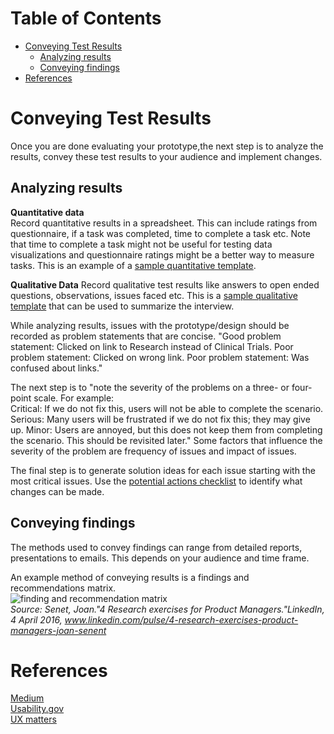 # Table of Contents
  * [Conveying Test Results](#conveying-test-results)
	  * [Analyzing results](#analyzing-results)
	  * [Conveying findings](#conveying-findings)
  * [References](#references) 
 

# Conveying Test Results

Once you are done evaluating your prototype,the next step is to analyze the results, convey these test results to your audience and implement changes. 

## Analyzing results

**Quantitative data**  
Record quantitative results in a spreadsheet. This can include ratings from questionnaire, if a task was completed, time to complete a task etc. Note that time to complete a task might not be useful for testing data visualizations and questionnaire ratings might be a better way to measure tasks. 
This is an example of a 
[sample quantitative template](https://www.dropbox.com/s/33q07ixbsq8q2yc/User%20Session%20Analysis.xlsx?dl=0). 


**Qualitative Data**
Record qualitative test results like answers to open ended questions, observations, issues faced etc. This is a [sample qualitative template](https://www.dropbox.com/s/vjcr98eekljgp76/SummarySheet.pdf?dl=0) that can be used to summarize the interview.   

While analyzing results, issues with the prototype/design should be recorded as problem statements that are concise. 
"Good problem statement: Clicked on link to Research instead of Clinical Trials.
Poor problem statement: Clicked on wrong link.
Poor problem statement: Was confused about links."    


The next step is to "note the severity of the problems on a three- or four-point scale. For example:  
Critical:  If we do not fix this, users will not be able to complete the scenario.
Serious:  Many users will be frustrated if we do not fix this; they may give up.
Minor:  Users are annoyed, but this does not keep them from completing the scenario. This should be revisited later."
Some factors that influence the severity of the problem are frequency of issues and impact of issues.

The final step is to generate solution ideas for each issue starting with the most critical issues. Use the [potential actions checklist](./Checklist-of-potential-actions.md) to identify what changes can be made.   
 

## Conveying findings  
The methods used to convey findings can range from detailed reports, presentations to emails. This depends on your audience and time frame.   

An example method of conveying results is a findings and recommendations matrix.   
![finding and recommendation matrix](https://media.licdn.com/mpr/mpr/shrinknp_800_800/AAEAAQAAAAAAAAf2AAAAJDVkZTU0YjQzLTMwODctNDBkMy1iMTIwLTdhMDM5NjgyNzFmOA.png)   
*Source: Senet, Joan."4 Research exercises for Product Managers."LinkedIn, 4 April 2016, www.linkedin.com/pulse/4-research-exercises-product-managers-joan-senent*



# References  
[Medium](https://medium.com/user-research/first-time-usability-analyzing-results-7eb748ede9eb)  
[Usability.gov](https://www.usability.gov/how-to-and-tools/methods/reporting-usability-test-results.html)  
[UX matters](https://www.uxmatters.com/mt/archives/2012/02/communicating-user-research-findings.php)  

